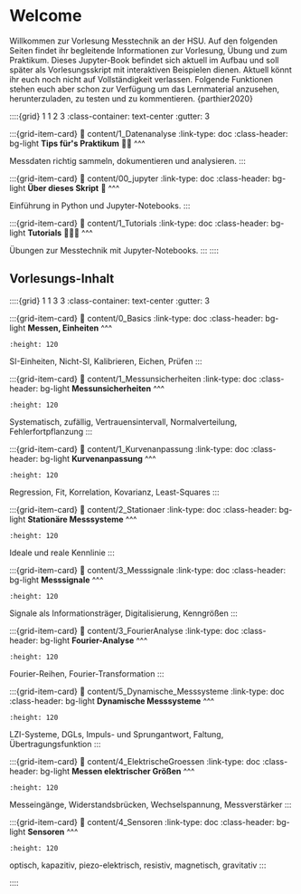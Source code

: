 # Welcome

Willkommen zur Vorlesung Messtechnik an der HSU. Auf den folgenden Seiten findet ihr begleitende Informationen zur Vorlesung, Übung und zum Praktikum.
Dieses Jupyter-Book befindet sich aktuell im Aufbau und soll später als Vorlesungsskript mit interaktiven Beispielen dienen. 
Aktuell könnt ihr euch noch nicht auf Vollständigkeit verlassen. Folgende Funktionen stehen euch aber schon zur Verfügung um das Lernmaterial anzusehen, herunterzuladen, zu testen und zu kommentieren. {parthier2020}


::::{grid} 1 1 2 3
:class-container: text-center
:gutter: 3

:::{grid-item-card}
:link: content/1_Datenanalyse
:link-type: doc
:class-header: bg-light
**Tips für's Praktikum** 👩‍🔬
^^^

Messdaten richtig sammeln, dokumentieren und analysieren.
:::

:::{grid-item-card}
:link: content/00_jupyter
:link-type: doc
:class-header: bg-light
**Über dieses Skript** 🐍
^^^

Einführung in Python und Jupyter-Notebooks.
:::


:::{grid-item-card}
:link: content/1_Tutorials
:link-type: doc
:class-header: bg-light
**Tutorials** 🧑🏽‍💻
^^^

Übungen zur Messtechnik mit Jupyter-Notebooks.
:::
::::

## Vorlesungs-Inhalt

::::{grid} 1 1 3 3
:class-container: text-center
:gutter: 3

:::{grid-item-card}
:link: content/0_Basics
:link-type: doc
:class-header: bg-light
**Messen, Einheiten**
^^^
```{image} content/pictures/SI.png
:height: 120
```
SI-Einheiten, Nicht-SI, Kalibrieren, Eichen, Prüfen
:::

:::{grid-item-card}
:link: content/1_Messunsicherheiten
:link-type: doc
:class-header: bg-light
**Messunsicherheiten**
^^^
```{image} content/pictures/tab_norm_grenzen.png
:height: 120
```
Systematisch, zufällig, Vertrauensintervall, Normalverteilung, Fehlerfortpflanzung
:::

:::{grid-item-card}
:link: content/1_Kurvenanpassung
:link-type: doc
:class-header: bg-light
**Kurvenanpassung**
^^^
```{image} content/pictures/kleinste_quadrate.png
:height: 120
```
Regression, Fit, Korrelation, Kovarianz, Least-Squares
:::

:::{grid-item-card}
:link: content/2_Stationaer
:link-type: doc
:class-header: bg-light
**Stationäre Messsysteme**
^^^
```{image} content/pictures/reale_kennlinie.png
:height: 120
```
Ideale und reale Kennlinie
:::

:::{grid-item-card}
:link: content/3_Messsignale
:link-type: doc
:class-header: bg-light
**Messsignale**
^^^
```{image} content/pictures/messsignal_analog_diskret.png
:height: 120
```
Signale als Informationsträger, Digitalisierung, Kenngrößen
:::

:::{grid-item-card}
:link: content/3_FourierAnalyse
:link-type: doc
:class-header: bg-light
**Fourier-Analyse**
^^^
```{image} content/pictures/messsignal_analog_diskret.png
:height: 120
```
Fourier-Reihen, Fourier-Transformation
:::

:::{grid-item-card}
:link: content/5_Dynamische_Messsysteme
:link-type: doc
:class-header: bg-light
**Dynamische Messsysteme**
^^^
```{image} content/pictures/bandpass.png
:height: 120
```
LZI-Systeme, DGLs, Impuls- und Sprungantwort, Faltung, Übertragungsfunktion
:::


:::{grid-item-card}
:link: content/4_ElektrischeGroessen
:link-type: doc
:class-header: bg-light
**Messen elektrischer Größen**
^^^
```{image} content/pictures/bandpass.png
:height: 120
```
Messeingänge, Widerstandsbrücken, Wechselspannung, Messverstärker
:::

:::{grid-item-card}
:link: content/4_Sensoren
:link-type: doc
:class-header: bg-light
**Sensoren**
^^^
```{image} content/pictures/bandpass.png
:height: 120
```
optisch, kapazitiv, piezo-elektrisch, resistiv, magnetisch, gravitativ
:::

::::
